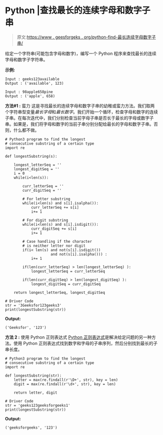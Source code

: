 # Python |查找最长的连续字母和数字子串

> 原文:[https://www . geesforgeks . org/python-find-最长连续字母数字子串/](https://www.geeksforgeeks.org/python-find-longest-consecutive-letter-and-digit-substring/)

给定一个字符串(可能包含字母和数字)，编写一个 Python 程序来查找最长的连续字母和数字子字符串。

**示例:**

```
Input : geeks123available
Output : ('available', 123)

Input : 98apple658pine
Output : ('apple', 658)

```

**方法#1 :** 蛮力
这是寻找最长的连续字母和数字子串的幼稚或蛮力方法。我们取两个字符串型变量*最长字母*和*最长数字*。我们开始一个循环，检查字母和数字的连续子串。在每次迭代中，我们分别检查当前字母子串是否长于最长的字母或数字子串。如果是，我们将字母和数字的当前子串分别分配给最长的字母和数字子串。否则，什么都不做。

```
# Python3 program to find the longest 
# consecutive substring of a certain type
import re

def longestSubstring(s):

    longest_letterSeq = ''
    longest_digitSeq = ''
    i = 0
    while(i<len(s)):

        curr_letterSeq = ''
        curr_digitSeq = ''

        # For letter substring 
        while(i<len(s) and s[i].isalpha()):
            curr_letterSeq += s[i]
            i+= 1

        # For digit substring
        while(i<len(s) and s[i].isdigit()):
            curr_digitSeq += s[i]
            i+= 1

        # Case handling if the character 
        # is neither letter nor digit    
        if(i< len(s) and not(s[i].isdigit()) 
                     and not(s[i].isalpha())) :
            i+= 1

        if(len(curr_letterSeq) > len(longest_letterSeq) ):
            longest_letterSeq = curr_letterSeq

        if(len(curr_digitSeq) > len(longest_digitSeq) ):
            longest_digitSeq = curr_digitSeq

    return longest_letterSeq, longest_digitSeq

# Driver Code
str = '3Geeksfor123geeks3'
print(longestSubstring(str))
```

**Output:**

```
('Geeksfor', '123')

```

**方法 2 :** 使用 Python 正则表达式
[Python 正则表达式](https://www.geeksforgeeks.org/regular-expression-python-examples-set-1/)是解决给定问题的另一种方法。使用 Python 正则表达式找到数字和字母的子串序列，然后分别找到最长的子串长度。

```
# Python3 program to find the longest 
# consecutive substring of a certain type
import re

def longestSubstring(str):
    letter = max(re.findall(r'\D+', str), key = len)
    digit = max(re.findall(r'\d+', str), key = len)

    return letter, digit

# Driver Code
str = 'geeks123geeksforgeeks1'
print(longestSubstring(str))
```

**Output:**

```
('geeksforgeeks', '123')

```